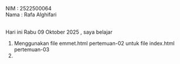 NIM : 2522500064 <br>
Nama : Rafa Alghifari <br><br>

Hari ini Rabu 09 Oktober 2025 , saya belajar<ol>
<li> Menggunakan file emmet.html pertemuan-02 untuk file index.html pertemuan-03<li>
<ol>